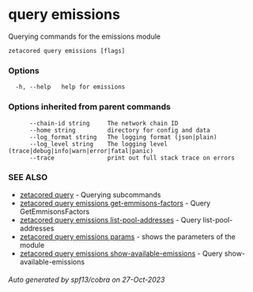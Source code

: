 # query emissions

Querying commands for the emissions module

```
zetacored query emissions [flags]
```

### Options

```
  -h, --help   help for emissions
```

### Options inherited from parent commands

```
      --chain-id string     The network chain ID
      --home string         directory for config and data 
      --log_format string   The logging format (json|plain) 
      --log_level string    The logging level (trace|debug|info|warn|error|fatal|panic) 
      --trace               print out full stack trace on errors
```

### SEE ALSO

* [zetacored query](zetacored_query.md)	 - Querying subcommands
* [zetacored query emissions get-emmisons-factors](zetacored_query_emissions_get-emmisons-factors.md)	 - Query GetEmmisonsFactors
* [zetacored query emissions list-pool-addresses](zetacored_query_emissions_list-pool-addresses.md)	 - Query list-pool-addresses
* [zetacored query emissions params](zetacored_query_emissions_params.md)	 - shows the parameters of the module
* [zetacored query emissions show-available-emissions](zetacored_query_emissions_show-available-emissions.md)	 - Query show-available-emissions

###### Auto generated by spf13/cobra on 27-Oct-2023
